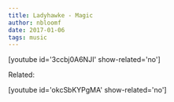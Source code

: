 ```yaml
---
title: Ladyhawke - Magic
author: nbloomf
date: 2017-01-06
tags: music
---
```


[youtube id='3ccbj0A6NJI' show-related='no']

Related:

[youtube id='okcSbKYPgMA' show-related='no']
